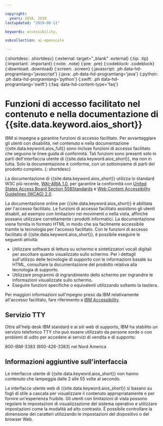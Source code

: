 ```yaml
---

copyright:
  years: 2018, 2019
lastupdated: "2019-06-11"

keywords: accessibility, 

subcollection: ai-openscale

---
```


{:shortdesc: .shortdesc}
{:external: target="_blank" .external}
{:tip: .tip}
{:important: .important}
{:note: .note}
{:pre: .pre}
{:codeblock: .codeblock}
{:download: .download}
{:screen: .screen}
{:javascript: .ph data-hd-programlang='javascript'}
{:java: .ph data-hd-programlang='java'}
{:python: .ph data-hd-programlang='python'}
{:swift: .ph data-hd-programlang='swift'}
{:faq: data-hd-content-type='faq'}

# Funzioni di accesso facilitato nel contenuto e nella documentazione di {{site.data.keyword.aios_short}}

IBM si impegna a garantire funzioni di accesso facilitato. Per avvantaggiare gli utenti con disabilità, nel contenuto e nella documentazione  {{site.data.keyword.aios_full}} sono incluse funzioni di accesso facilitato che seguono le linee guida di conformità. Tali funzioni sono presenti solo in parti dell'interfaccia utente di {{site.data.keyword.aios_short}}, ma non in tutta. Solo la documentazione è conforme, con un sottoinsieme di parti del prodotto completo.
{: shortdesc}

La documentazione di {{site.data.keyword.aios_short}} utilizza lo standard W3C più recente, <a href="https://www.w3.org/TR/wai-aria/" rel="noopener noreferrer" target="_blank">WAI-ARIA 1.0</a>, per  garantire la conformità con   <a href="https://www.access-board.gov/guidelines-and-standards/communications-and-it/about-the-section-508-standards/section-508-standards/" rel="noopener noreferrer" target="_blank">United States Access Board Section 508Standards</a> e <a href="https://www.w3.org/TR/WCAG20/" rel="noopener noreferrer" target="_blank"> Web Content Accessibility Guidelines (WCAG) 2.0</a>.

La documentazione online per {{site.data.keyword.aios_short}} è abilitata per l'accesso facilitato. Le funzioni di accesso facilitato assistono gli utenti disabili,
ad esempio con limitazioni nei movimenti o nella vista, affinchè possano utilizzare correttamente
i prodotti informatici. La documentazione viene fornita in formato HTML in modo che sia facilmente accessibile tramite la tecnologia per l'accesso facilitato.
Con le funzioni di accesso facilitato di {{site.data.keyword.aios_short}}, è possibile eseguire le seguenti attività:

- Utilizzare software di lettura su schermo e sintetizzatori vocali digitali per ascoltare quanto visualizzato sullo schermo. Per i dettagli sull'utilizzo delle tecnologie di supporto con le informazioni basate su HTML, consultare la documentazione del prodotto relativa alla tecnologia di supporto.
- Utilizzare programmi di ingrandimento dello schermo per ingrandire le informazioni visualizzate sullo schermo.
- Eseguire funzioni specifiche o equivalenti utilizzando soltanto la tastiera.

Per maggiori informazioni sull'mpegno preso da IBM relativamente all'accesso facilitato, fare riferimento a [IBM Accessibility](http://www.ibm.com/able).

## Servizio TTY

Oltre all'help desk IBM standard e ai siti web di supporto, IBM ha stabilito un servizio telefonico TTY che può essere utilizzato da persone sorde o con problemi di udito per accedere ai servizi di vendita e di supporto:

800-IBM-3383 (800-426-3383) nel Nord America

## Informazioni aggiuntive sull'interfaccia

Le interfacce utente di {{site.data.keyword.aios_short}} non hanno contenuto che lampeggia dalle 2 alle 55 volte al secondo.

Le interfacce utente web di {{site.data.keyword.aios_short}} si basano su fogli di stile a cascata per visualizzare il contenuto appropriatamente e per fornire un'esperienza fruibile. Gli utenti con limitazioni di vista possono regolare le impostazioni di visualizzazione del sistema operativo e utilizzare impostazioni come la modalità ad alto contrasto. È possibile controllare la dimensione dei caratteri utilizzando le impostazioni del dispositivo o del browser Web.

